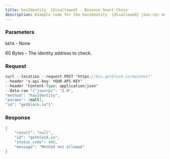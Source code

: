 ```yaml
---
title: hasIdentity  {disallowed} - Binance Smart Chain
description: Example code for the hasIdentity  {disallowed} json-rpc method. Сomplete guide on how to use hasIdentity  {disallowed} json-rpc in GetBlock.io Web3 documentation.
---
```


### Parameters


`DATA` - None

60 Bytes - The identity address to check.

### Request

``` java
curl --location --request POST 'https://bsc.getblock.io/mainnet/' 
--header 'x-api-key: YOUR-API-KEY' 
--header 'Content-Type: application/json' 
--data-raw '{"jsonrpc": "2.0",
"method": "hasIdentity",
"params": [null],
"id": "getblock.io"}'
```

###  Response

``` java
{
    "result": "null",
    "id": "getblock.io",
    "status_code": 405,
    "message": "Method not allowed"
}
```

